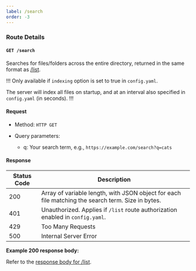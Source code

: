 ```yaml
---
label: /search
order: -3
---
```


### Route Details

#### ```GET /search```

Searches for files/folders across the entire directory, returned in the same format as [/list](/query/list).

!!!
Only available if `indexing` option is set to true in `config.yaml`. 

The server will index all files on startup, and at an interval also specified in `config.yaml` (in seconds).
!!!

#### Request

- Method: `HTTP GET`

- Query parameters: 
  - q: Your search term, e.g., `https://example.com/search?q=cats`

#### Response

Status Code | Description                                                                             
---         | ---                                                                                  
200         | Array of variable length, with JSON object for each file matching the search term. Size in bytes.
401         | Unauthorized. Applies if `/list` route authorization enabled in `config.yaml`.
429         | Too Many Requests
500         | Internal Server Error                                                                                  


**Example 200 response body:**

Refer to the [response body for /list](/query/list#response).